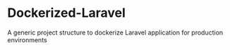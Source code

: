 # Dockerized-Laravel
A generic project structure to dockerize Laravel application for production environments
